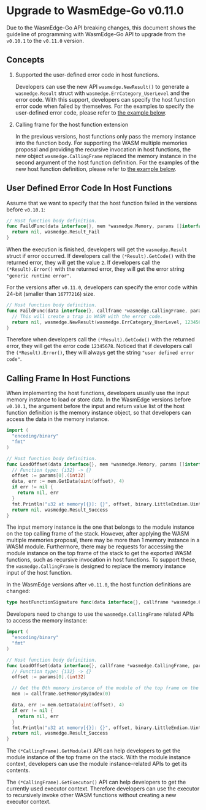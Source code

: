 # Upgrade to WasmEdge-Go v0.11.0

Due to the WasmEdge-Go API breaking changes, this document shows the guideline of programming with WasmEdge-Go API to upgrade from the `v0.10.1` to the `v0.11.0` version.

## Concepts

1. Supported the user-defined error code in host functions.

    Developers can use the new API `wasmedge.NewResult()` to generate a `wasmedge.Result` struct with `wasmedge.ErrCategory_UserLevel` and the error code.
    With this support, developers can specify the host function error code when failed by themselves.
    For the examples to specify the user-defined error code, please refer to [the example below](#user-defined-error-code-in-host-functions).

2. Calling frame for the host function extension

    In the previous versions, host functions only pass the memory instance into the function body.
    For supporting the WASM multiple memories proposal and providing the recursive invocation in host functions, the new object `wasmedge.CallingFrame` replaced the memory instance in the second argument of the host function definition.
    For the examples of the new host function definition, please refer to [the example below](#calling-frame-in-host-functions).

## User Defined Error Code In Host Functions

Assume that we want to specify that the host function failed in the versions before `v0.10.1`:

```go
// Host function body definition.
func FaildFunc(data interface{}, mem *wasmedge.Memory, params []interface{}) ([]interface{}, wasmedge.Result) {
  return nil, wasmedge.Result_Fail
}
```

When the execution is finished, developers will get the `wasmedge.Result` struct if error occurred.
If developers call the `(*Result).GetCode()` with the returned error, they will get the value `2`.
If developers call the `(*Result).Error()` with the returned error, they will get the error string `"generic runtime error"`.

For the versions after `v0.11.0`, developers can specify the error code within 24-bit (smaller than `16777216`) size.

```go
// Host function body definition.
func FaildFunc(data interface{}, callframe *wasmedge.CallingFrame, params []interface{}) ([]interface{}, wasmedge.Result) {
  // This will create a trap in WASM with the error code.
  return nil, wasmedge.NewResult(wasmedge.ErrCategory_UserLevel, 12345678)
}
```

Therefore when developers call the `(*Result).GetCode()` with the returned error, they will get the error code `12345678`.
Noticed that if developers call the `(*Result).Error()`, they will always get the string `"user defined error code"`.

## Calling Frame In Host Functions

When implementing the host functions, developers usually use the input memory instance to load or store data.
In the WasmEdge versions before `v0.10.1`, the argument before the input and return value list of the host function definition is the memory instance object, so that developers can access the data in the memory instance.

```go
import (
  "encoding/binary"
  "fmt"
)

// Host function body definition.
func LoadOffset(data interface{}, mem *wasmedge.Memory, params []interface{}) ([]interface{}, wasmedge.Result) {
  // Function type: {i32} -> {}
  offset := params[0].(int32)
  data, err := mem.GetData(uint(offset), 4)
  if err != nil {
    return nil, err
  }
  fmt.Println("u32 at memory[{}]: {}", offset, binary.LittleEndian.Uint32(data))
  return nil, wasmedge.Result_Success
}
```

The input memory instance is the one that belongs to the module instance on the top calling frame of the stack.
However, after applying the WASM multiple memories proposal, there may be more than 1 memory instance in a WASM module.
Furthermore, there may be requests for accessing the module instance on the top frame of the stack to get the exported WASM functions, such as recursive invocation in host functions.
To support these, the `wasmedge.CallingFrame` is designed to replace the memory instance input of the host function.

In the WasmEdge versions after `v0.11.0`, the host function definitions are changed:

```go
type hostFunctionSignature func(data interface{}, callframe *wasmedge.CallingFrame, params []interface{}) ([]interface{}, wasmedge.Result)
```

Developers need to change to use the `wasmedge.CallingFrame` related APIs to access the memory instance:

```go
import (
  "encoding/binary"
  "fmt"
)

// Host function body definition.
func LoadOffset(data interface{}, callframe *wasmedge.CallingFrame, params []interface{}) ([]interface{}, wasmedge.Result) {
  // Function type: {i32} -> {}
  offset := params[0].(int32)

  // Get the 0th memory instance of the module of the top frame on the stack.
  mem := callframe.GetMemoryByIndex(0)

  data, err := mem.GetData(uint(offset), 4)
  if err != nil {
    return nil, err
  }
  fmt.Println("u32 at memory[{}]: {}", offset, binary.LittleEndian.Uint32(data))
  return nil, wasmedge.Result_Success
}
```

The `(*CallingFrame).GetModule()` API can help developers to get the module instance of the top frame on the stack.
With the module instance context, developers can use the module instance-related APIs to get its contents.

The `(*CallingFrame).GetExecutor()` API can help developers to get the currently used executor context.
Therefore developers can use the executor to recursively invoke other WASM functions without creating a new executor context.
